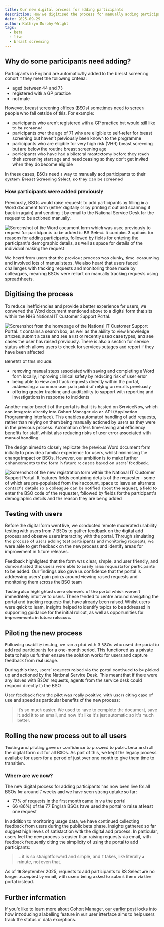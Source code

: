 ```yaml
---
title: Our new digital process for adding participants
description: How we digitised the process for manually adding participants to the breast screening cohort
date: 2025-09-29
author: Kathryn Murphy-Wright
tags:
  - beta
  - live
  - breast screening
---
```

## Why do some participants need adding?

Participants in England are automatically added to the breast screening cohort if they meet the following criteria:
- aged between 44 and 73
- registered with a GP practice
- not male

However, breast screening offices (BSOs) sometimes need to screen people who fall outside of this. For example:
- participants who aren’t registered with a GP practice but would still like to be screened
- participants over the age of 71 who are eligible to self-refer for breast screening but haven’t previously been known to the programme
- participants who are eligible for very high risk (VHR) breast screening but are below the routine breast screening age
- participants who have had a bilateral mastectomy before they reach their screening start age and need ceasing so they don’t get invited when they do become eligible

In these cases, BSOs need a way to manually add participants to their system, Breast Screening Select, so they can be screened.

### How participants were added previously

Previously, BSOs would raise requests to add participants by filling in a Word document form (either digitally or by printing it out and scanning it back in again) and sending it by email to the National Service Desk for the request to be actioned manually.

![Screenshot of the Word document form which was used previously to request for participants to be added to BS Select. It contains 3 options for reasons for adding participants, followed by fields for entering the participant's demographic details, as well as space for details of the individual making the request](fm0001-word-document-add-form.png "Word document form which was used previously to request for participants to be added to BS Select")

We heard from users that the previous process was clunky, time-consuming and involved lots of manual steps. We also heard that users faced challenges with tracking requests and monitoring those made by colleagues, meaning BSOs were reliant on manually tracking requests using spreadsheets.

## Digitising the process

To reduce inefficiencies and provide a better experience for users, we converted the Word document mentioned above to a digital form that sits within the NHS National IT Customer Support Portal.

![Screenshot from the homepage of the National IT Customer Support Portal. It contains a search box, as well as the ability to view knowledge articles, submit a case and see a list of recently used case types, and see cases the user has raised previously. There is also a section for service status which allows users to check for services outages and report if they have been affected](national-it-customer-support-portal-homepage.png "Screenshot of the NHS National IT Customer Support Portal homepage")

Benefits of this include:
- removing manual steps associated with saving and completing a Word form locally, improving clinical safety by reducing risk of user error
- being able to view and track requests directly within the portal, addressing a common user pain point of relying on emails previously
- offering greater tracking and auditability to support with reporting and investigations in response to incidents

Another major benefit of the portal is that it is hosted on ServiceNow, which can integrate directly into Cohort Manager via an API (Application Programming Interface). This enables automated handling of add requests, rather than relying on them being manually actioned by users as they were in the previous process. Automation offers time-saving and efficiency benefits for staff, whilst also reducing risks of user error associated with manual handling.

The design aimed to closely replicate the previous Word document form initially to provide a familiar experience for users, whilst minimising the change impact on BSOs. However, our ambition is to make further enhancements to the form in future releases based on users’ feedback.

![Screenshot of the new registration form within the National IT Customer Support Portal. It features fields containing details of the requester - some of which are pre-populated from their account, space to leave an alternate contact's details so a colleague can be notified about the request, a field to enter the BSO code of the requester, followed by fields for the participant's demographic details and the reason they are being added](new-registration-for-bs-select-form.png "Screenshot of the new digital form for adding participants to BS Select within the National IT Customer Support portal")

## Testing with users

Before the digital form went live, we conducted remote moderated usability testing with users from 7 BSOs to gather feedback on the digital add process and observe users interacting with the portal. Through simulating the process of users adding test participants and monitoring requests, we were able to get feedback on the new process and identify areas for improvement in future releases.

Feedback highlighted that the form was clear, simple, and user friendly, and demonstrated that users were able to easily raise requests for participants to be added. Our findings also gave us confidence that the portal is addressing users’ pain points around viewing raised requests and monitoring them across the BSO team.

Testing also highlighted some elements of the portal which weren’t immediately intuitive to users. These tended to centre around navigating the portal and tracking requests that have already been raised. Whilst users were quick to learn, insights helped to identify topics to be addressed in supporting guidance for the initial rollout, as well as opportunities for improvements in future releases.

## Piloting the new process

Following usability testing, we ran a pilot with 3 BSOs who used the portal to add real participants for a one-month period. This functioned as a private beta to help us further ensure the solution works for users and capture feedback from real usage.

During this time, users’ requests raised via the portal continued to be picked up and actioned by the National Service Desk. This meant that if there were any issues with BSOs’ requests, agents from the service desk could respond directly to the BSO

User feedback from the pilot was really positive, with users citing ease of use and speed as particular benefits of the new process:

> It's so much easier. We used to have to complete the document, save it, add it to an email, and now it's like it's just automatic so it's much better.


## Rolling the new process out to all users

Testing and piloting gave us confidence to proceed to public beta and roll the digital form out for all BSOs. As part of this, we kept the legacy process available for users for a period of just over one month to give them time to transition.

### Where are we now?

The new digital process for adding participants has now been live for all BSOs for around 7 weeks and we have seen strong uptake so far:
- 77% of requests in the first month came in via the portal
- 66 (86%) of the 77 English BSOs have used the portal to raise at least one request

In addition to monitoring usage data, we have continued collecting feedback from users during the public beta phase. Insights gathered so far suggest high levels of satisfaction with the digital add process. In particular, users feel the new process is easier than raising requests via email, with feedback frequently citing the simplicity of using the portal to add participants:

>… it is so straightforward and simple, and it takes, like literally a minute, not even that.

As of 16 September 2025, requests to add participants to BS Select are no longer accepted by email, with users being asked to submit them via the portal instead.


## Further information

If you'd like to learn more about Cohort Manager, [our earlier post](/select/2025/08/raised-and-not-raised/) looks into how introducing a labelling feature in our user interface aims to help users track the status of data exceptions.
